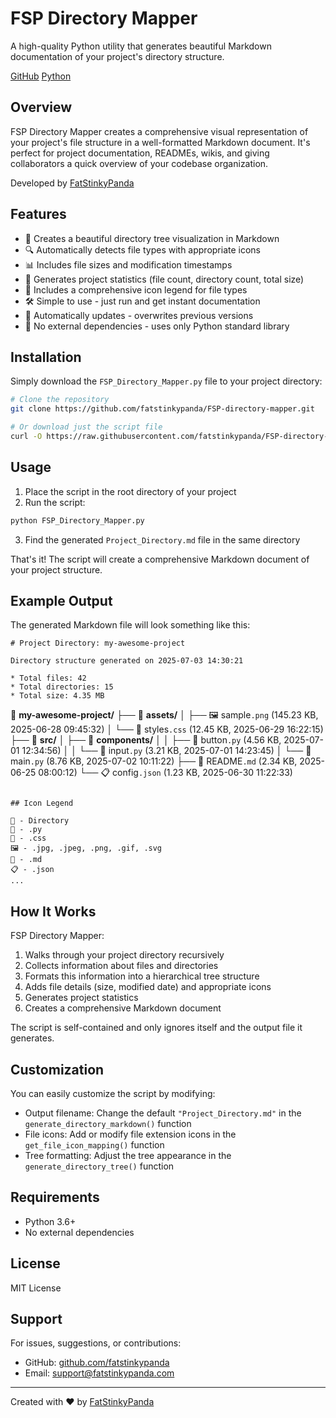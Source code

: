 # FSP Directory Mapper

A high-quality Python utility that generates beautiful Markdown documentation of your project's directory structure.

[GitHub](https://img.shields.io/github/license/fatstinkypanda/FSP-directory-mapper)
[Python](https://img.shields.io/badge/python-3.6+-blue.svg)

## Overview

FSP Directory Mapper creates a comprehensive visual representation of your project's file structure in a well-formatted Markdown document. It's perfect for project documentation, READMEs, wikis, and giving collaborators a quick overview of your codebase organization.

Developed by [FatStinkyPanda](https://github.com/fatstinkypanda)

## Features

- 📂 Creates a beautiful directory tree visualization in Markdown
- 🔍 Automatically detects file types with appropriate icons
- 📊 Includes file sizes and modification timestamps
- 📝 Generates project statistics (file count, directory count, total size)
- 🧩 Includes a comprehensive icon legend for file types
- 🛠️ Simple to use - just run and get instant documentation
- 🔄 Automatically updates - overwrites previous versions
- 🚀 No external dependencies - uses only Python standard library

## Installation

Simply download the `FSP_Directory_Mapper.py` file to your project directory:

```bash
# Clone the repository
git clone https://github.com/fatstinkypanda/FSP-directory-mapper.git

# Or download just the script file
curl -O https://raw.githubusercontent.com/fatstinkypanda/FSP-directory-mapper/main/FSP_Directory_Mapper.py
```

## Usage

1. Place the script in the root directory of your project
2. Run the script:

```bash
python FSP_Directory_Mapper.py
```

3. Find the generated `Project_Directory.md` file in the same directory

That's it! The script will create a comprehensive Markdown document of your project structure.

## Example Output

The generated Markdown file will look something like this:

```
# Project Directory: my-awesome-project

Directory structure generated on 2025-07-03 14:30:21

* Total files: 42
* Total directories: 15
* Total size: 4.35 MB

```
📁 **my-awesome-project/**
├── 📁 **assets/**
│   ├── 🖼️ sample`.png` (145.23 KB, 2025-06-28 09:45:32)
│   └── 🎨 styles`.css` (12.45 KB, 2025-06-29 16:22:15)
├── 📁 **src/**
│   ├── 📁 **components/**
│   │   ├── 🐍 button`.py` (4.56 KB, 2025-07-01 12:34:56)
│   │   └── 🐍 input`.py` (3.21 KB, 2025-07-01 14:23:45)
│   └── 🐍 main`.py` (8.76 KB, 2025-07-02 10:11:22)
├── 📝 README`.md` (2.34 KB, 2025-06-25 08:00:12)
└── 📋 config`.json` (1.23 KB, 2025-06-30 11:22:33)
```

## Icon Legend

📁 - Directory
🐍 - .py
🎨 - .css
🖼️ - .jpg, .jpeg, .png, .gif, .svg
📝 - .md
📋 - .json
...
```

## How It Works

FSP Directory Mapper:

1. Walks through your project directory recursively
2. Collects information about files and directories
3. Formats this information into a hierarchical tree structure
4. Adds file details (size, modified date) and appropriate icons
5. Generates project statistics
6. Creates a comprehensive Markdown document

The script is self-contained and only ignores itself and the output file it generates.

## Customization

You can easily customize the script by modifying:

- Output filename: Change the default `"Project_Directory.md"` in the `generate_directory_markdown()` function
- File icons: Add or modify file extension icons in the `get_file_icon_mapping()` function
- Tree formatting: Adjust the tree appearance in the `generate_directory_tree()` function

## Requirements

- Python 3.6+
- No external dependencies

## License

MIT License

## Support

For issues, suggestions, or contributions:

- GitHub: [github.com/fatstinkypanda](https://github.com/fatstinkypanda)
- Email: [support@fatstinkypanda.com](mailto:support@fatstinkypanda.com)

---

Created with ❤️ by [FatStinkyPanda](https://github.com/fatstinkypanda)
